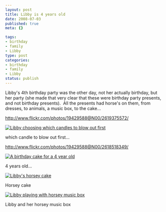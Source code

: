 ```yaml
--- 
layout: post
title: Libby is 4 years old
date: 2008-07-03
published: true
meta: {}

tags: 
- birthday
- family
- Libby
type: post
categories: 
- birthday
- family
- Libby
status: publish
---
```



Libby's 4th birthday party was the other day, not her actually birthday, but her party (she made that very clear that these were birthday party presents, and not birthday presents).  All the presents had horse's on them, from dresses, to animals, a music box, to the cake...

 <http://www.flickr.com/photos/19429588@N00/2619375572/>  

[![Libby choosing which candles to blow out first](http://media.eick.us/2011/05/2618518349_0f40d2b1a2.jpg)](http://www.flickr.com/photos/19429588@N00/2618518349/ "Libby choosing which candles to blow out first")

  

which candle to blow out first...

   

<http://www.flickr.com/photos/19429588@N00/2618518349/>

  

[![A birthday cake for a 4 year old](http://media.eick.us/2011/05/2618520025_20976efb50.jpg)](http://www.flickr.com/photos/19429588@N00/2618520025/ "A birthday cake for a 4 year old")

  

4 years old...


[![Libby's horsey cake](http://media.eick.us/2011/05/2619332782_b98903094c.jpg)](http://www.flickr.com/photos/19429588@N00/2619332782/ "Libby's horsey cake")

  

Horsey cake

  

[![Libby playing with horsey music box](http://media.eick.us/2011/05/2618571259_ef7bc60550.jpg)](http://www.flickr.com/photos/19429588@N00/2618571259/ "Libby playing with horsey music box")

  

Libby and her horsey music box

